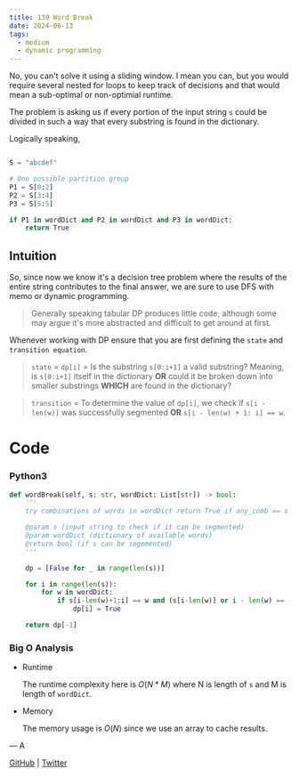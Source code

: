 ```yaml
---
title: 139 Word Break
date: 2024-06-13
tags:
  - medium
  - dynamic programming
---
```


No, you can't solve it using a sliding window. I mean you can, but you would require several nested for loops to keep track of decisions and that would mean a sub-optimal or non-optimial runtime.

The problem is asking us if every portion of the input string `s` could be divided in such a way that every substring is found in the dictionary.

Logically speaking,

```python

S = "abcdef"

# One possible partition group
P1 = S[0:2]
P2 = S[3:4]
P3 = S[5:5]

if P1 in wordDict and P2 in wordDict and P3 in wordDict:
    return True

```

## Intuition

So, since now we know it's a decision tree problem where the results of the entire string contributes to the final answer, we are sure to use DFS with memo or dynamic programming.

> Generally speaking tabular DP produces little code, although some may argue it's more abstracted and difficult to get around at first.

Whenever working with DP ensure that you are first defining the `state` and `transition equation`.

> `state` = `dp[i]` = Is the substring `s[0:i+1]` a valid substring? Meaning, is `s[0:i+1]` itself in the dictionary **OR** could it be broken down into smaller substrings **WHICH** are found in the dictionary?

> `transition` = To determine the value of `dp[i]`, we check if `s[i - len(w)]` was successfully segmented **OR** `s[i - len(w) + 1: i] == w`.

# Code

### Python3

```python
def wordBreak(self, s: str, wordDict: List[str]) -> bool:
    '''
    try combinations of words in wordDict return True if any_comb == s

    @param s (input string to check if it can be segmented)
    @param wordDict (dictionary of available words)
    @return bool (if s can be segemented)
    '''

    dp = [False for _ in range(len(s))]

    for i in range(len(s)):
        for w in wordDict:
            if s[i-len(w)+1:i] == w and (s[i-len(w)] or i - len(w) == -1):
                dp[i] = True

    return dp[-1]
```

### Big O Analysis

- Runtime

  The runtime complexity here is $O(N * M)$ where N is length of `s` and M is length of `wordDict`.

- Memory

  The memory usage is $O(N)$ since we use an array to cache results.

— A

[GitHub](https://github.com/athkdev) | [Twitter](https://twitter.com/athkdev)
